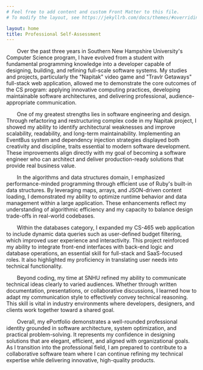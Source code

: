 ```yaml
---
# Feel free to add content and custom Front Matter to this file.
# To modify the layout, see https://jekyllrb.com/docs/themes/#overriding-theme-defaults

layout: home
title: Professional Self-Assessment
---
```


<p style="text-indent:2em;">Over the past three years in Southern New Hampshire University's Computer Science program, I have evolved from a student with fundamental programming knowledge into a developer capable of designing, building, and refining full-scale software systems. My studies and projects, particularly the "Napitak" video game and "Travlr Getaways" full-stack web application, allowed me to demonstrate the core outcomes of the CS program: applying innovative computing practices, developing maintainable software architectures, and delivering professional, audience-appropriate communication.</p>

<p style="text-indent:2em;">One of my greatest strengths lies in software engineering and design. Through refactoring and restructuring complex code in my Napitak project, I showed my ability to identify architectural weaknesses and improve scalability, readability, and long-term maintainability. Implementing an EventBus system and dependency injection strategies displayed both creativity and discipline, traits essential to modern software development. These improvements align directly with my goal of becoming a software engineer who can architect and deliver production-ready solutions that provide real business value.</p>

<p style="text-indent:2em;">In the algorithms and data structures domain, I emphasized performance-minded programming through efficient use of Ruby's built-in data structures. By leveraging maps, arrays, and JSON-driven content loading, I demonstrated my ability to optimize runtime behavior and data management within a large application. These enhancements reflect my understanding of algorithmic efficiency and my capacity to balance design trade-offs in real-world codebases.</p>

<p style="text-indent:2em;">Within the databases category, I expanded my CS-465 web application to include dynamic data queries such as user-defined budget filtering, which improved user experience and interactivity. This project reinforced my ability to integrate front-end interfaces with back-end logic and database operations, an essential skill for full-stack and SaaS-focused roles. It also highlighted my proficiency in translating user needs into technical functionality.</p>

<p style="text-indent:2em;">Beyond coding, my time at SNHU refined my ability to communicate technical ideas clearly to varied audiences. Whether through written documentation, presentations, or collaborative discussions, I learned how to adapt my communication style to effectively convey technical reasoning. This skill is vital in industry environments where developers, designers, and clients work together toward a shared goal.</p>

<p style="text-indent:2em;">Overall, my ePortfolio demonstrates a well-rounded professional identity grounded in software architecture, system optimization, and practical problem-solving. It represents my confidence in designing solutions that are elegant, efficient, and aligned with organizational goals. As I transition into the professional field, I am prepared to contribute to a collaborative software team where I can continue refining my technical expertise while delivering innovative, high-quality products.</p>
